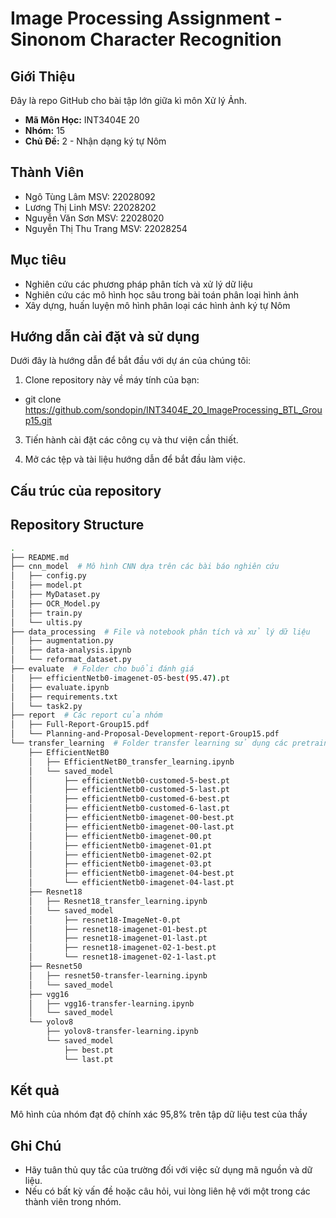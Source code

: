 # Image Processing Assignment - Sinonom Character Recognition

## Giới Thiệu

Đây là repo GitHub cho bài tập lớn giữa kì môn Xử lý Ảnh.

- **Mã Môn Học:** INT3404E 20
- **Nhóm:** 15
- **Chủ Đề:** 2 - Nhận dạng ký tự Nôm

## Thành Viên

- Ngô Tùng Lâm MSV: 22028092
- Lương Thị Linh MSV: 22028202
- Nguyễn Văn Sơn MSV: 22028020
- Nguyễn Thị Thu Trang MSV: 22028254

## Mục tiêu 
- Nghiên cứu các phương pháp phân tích và xử lý dữ liệu
- Nghiên cứu các mô hình học sâu trong bài toán phân loại hình ảnh
- Xây dựng, huấn luyện mô hình phân loại các hình ảnh ký tự Nôm

## Hướng dẫn cài đặt và sử dụng


Dưới đây là hướng dẫn để bắt đầu với dự án của chúng tôi:

1. Clone repository này về máy tính của bạn:

- git clone https://github.com/sondopin/INT3404E_20_ImageProcessing_BTL_Group15.git
 
3. Tiến hành cài đặt các công cụ và thư viện cần thiết.

4. Mở các tệp và tài liệu hướng dẫn để bắt đầu làm việc.

## Cấu trúc của repository

## Repository Structure

```bash
.
├── README.md
├── cnn_model  # Mô hình CNN dựa trên các bài báo nghiên cứu
│   ├── config.py
│   ├── model.pt
│   ├── MyDataset.py
│   ├── OCR_Model.py
│   ├── train.py
│   └── ultis.py
├── data_processing  # File và notebook phân tích và xử lý dữ liệu
│   ├── augmentation.py
│   ├── data-analysis.ipynb
│   └── reformat_dataset.py
├── evaluate  # Folder cho buổi đánh giá
│   ├── efficientNetb0-imagenet-05-best(95.47).pt
│   ├── evaluate.ipynb
│   ├── requirements.txt
│   └── task2.py
├── report  # Các report của nhóm
│   ├── Full-Report-Group15.pdf
│   └── Planning-and-Proposal-Development-report-Group15.pdf
└── transfer_learning  # Folder transfer learning sử dụng các pretrained model
    ├── EfficientNetB0
    │   ├── EfficientNetB0_transfer_learning.ipynb
    │   └── saved_model
    │       ├── efficientNetb0-customed-5-best.pt
    │       ├── efficientNetb0-customed-5-last.pt
    │       ├── efficientNetb0-customed-6-best.pt
    │       ├── efficientNetb0-customed-6-last.pt
    │       ├── efficientNetb0-imagenet-00-best.pt
    │       ├── efficientNetb0-imagenet-00-last.pt
    │       ├── efficientNetb0-imagenet-00.pt
    │       ├── efficientNetb0-imagenet-01.pt
    │       ├── efficientNetb0-imagenet-02.pt
    │       ├── efficientNetb0-imagenet-03.pt
    │       ├── efficientNetb0-imagenet-04-best.pt
    │       └── efficientNetb0-imagenet-04-last.pt
    ├── Resnet18
    │   ├── Resnet18_transfer_learning.ipynb
    │   └── saved_model
    │       ├── resnet18-ImageNet-0.pt
    │       ├── resnet18-imagenet-01-best.pt
    │       ├── resnet18-imagenet-01-last.pt
    │       ├── resnet18-imagenet-02-1-best.pt
    │       └── resnet18-imagenet-02-1-last.pt
    ├── Resnet50
    │   ├── resnet50-transfer-learning.ipynb
    │   └── saved_model
    ├── vgg16
    │   ├── vgg16-transfer-learning.ipynb
    │   └── saved_model
    └── yolov8
        ├── yolov8-transfer-learning.ipynb
        └── saved_model
            ├── best.pt
            └── last.pt
```

## Kết quả
Mô hình của nhóm đạt độ chính xác 95,8% trên tập dữ liệu test của thầy

## Ghi Chú

- Hãy tuân thủ quy tắc của trường đối với việc sử dụng mã nguồn và dữ liệu.
- Nếu có bất kỳ vấn đề hoặc câu hỏi, vui lòng liên hệ với một trong các thành viên trong nhóm.
